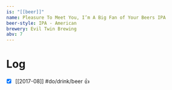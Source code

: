 ```yaml
---
is: "[[beer]]"
name: Pleasure To Meet You, I’m A Big Fan of Your Beers IPA
beer-style: IPA - American
brewery: Evil Twin Brewing
abv: 7
---
```

# Log
- [x] [[2017-08]] #do/drink/beer 👍
